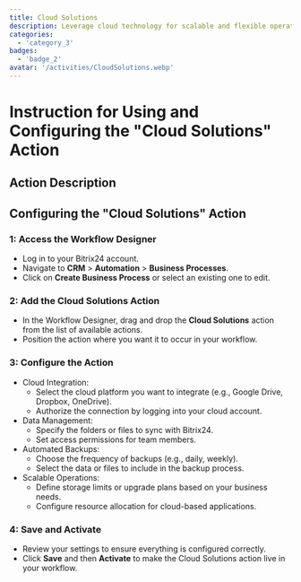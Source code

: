 ```yaml
---
title: Cloud Solutions
description: Leverage cloud technology for scalable and flexible operations.
categories: 
  - 'category_3'
badges: 
  - 'badge_2'
avatar: '/activities/CloudSolutions.webp'
---
```

# Instruction for Using and Configuring the "Cloud Solutions" Action

## Action Description

## **Configuring the "Cloud Solutions" Action**

### 1: Access the Workflow Designer
- Log in to your Bitrix24 account.
- Navigate to **CRM** > **Automation** > **Business Processes**.
- Click on **Create Business Process** or select an existing one to edit.

###  2: Add the Cloud Solutions Action
- In the Workflow Designer, drag and drop the **Cloud Solutions** action from the list of available actions.
- Position the action where you want it to occur in your workflow.

### 3: Configure the Action
- Cloud Integration:
  - Select the cloud platform you want to integrate (e.g., Google Drive, Dropbox, OneDrive).
  - Authorize the connection by logging into your cloud account.
- Data Management:
  - Specify the folders or files to sync with Bitrix24.
  - Set access permissions for team members.
- Automated Backups:
  - Choose the frequency of backups (e.g., daily, weekly).
  - Select the data or files to include in the backup process.
- Scalable Operations:
  - Define storage limits or upgrade plans based on your business needs.
  - Configure resource allocation for cloud-based applications.

### 4: Save and Activate
- Review your settings to ensure everything is configured correctly.
- Click **Save** and then **Activate** to make the Cloud Solutions action live in your workflow.
